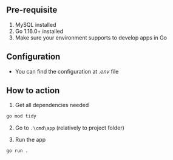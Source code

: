## Pre-requisite
1. MySQL installed
2. Go 1.16.0+ installed
3. Make sure your environment supports to develop apps in Go

## Configuration
- You can find the configuration at *.env* file

## How to action
1. Get all dependencies needed  
```bash
go mod tidy
```

2. Go to `.\cmd\app` (relatively to project folder)

4. Run the app
```bash
go run .
```
